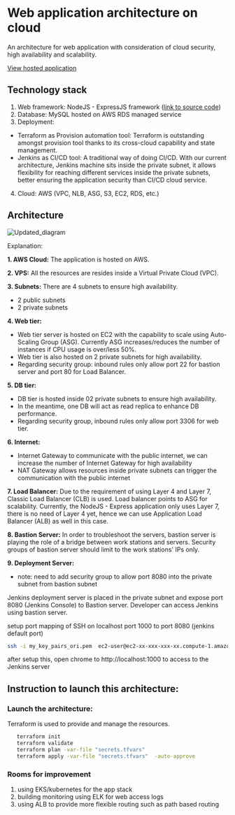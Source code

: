 # Web application architecture on cloud
An architecture for web application with consideration of cloud security, high availability and scalability.

[View hosted application](http://kswong-stag-myelb-2123514043.us-east-1.elb.amazonaws.com/)

## Technology stack
1. Web framework: NodeJS - ExpressJS framework ([link to source code](https://github.com/kangsheng89/nodejs-mysql-crud))
2. Database: MySQL hosted on AWS RDS managed service
3. Deployment: 
- Terraform as Provision automation tool: Terraform is outstanding amongst provision tool thanks to its cross-cloud capability and state management. 
- Jenkins as CI/CD tool: A traditional way of doing CI/CD. With our current architecture, Jenkins machine sits inside the private subnet, it allows flexibility for reaching different services inside the private subnets, better ensuring the application security than CI/CD cloud service. 
4. Cloud: AWS (VPC, NLB, ASG, S3, EC2, RDS, etc.)

## Architecture


![Updated_diagram](https://user-images.githubusercontent.com/12370490/129582299-94e52ace-efa0-4fc4-bcf6-8b8cd9b5c302.png)

    
Explanation:
 
**1. AWS Cloud:**
The application is hosted on AWS.

**2. VPS:**
All the resources are resides inside a Virtual Private Cloud (VPC).

**3. Subnets:**
There are 4 subnets to ensure high availability.
- 2 public subnets
- 2 private subnets

**4. Web tier:**
- Web tier server is hosted on EC2 with the capability to scale using Auto-Scaling Group (ASG). Currently ASG increases/reduces the number of instances if CPU usage is over/less 50%.
- Web tier is also hosted on 2 private subnets for high availability.
- Regarding security group: inbound rules only allow port 22 for bastion server and port 80 for Load Balancer.

**5. DB tier:**
- DB tier is hosted inside 02 private subnets to ensure high availability.
- In the meantime, one DB will act as read replica to enhance DB performance.
- Regarding security group, inbound rules only allow port 3306 for web tier.

**6. Internet:**
- Internet Gateway to communicate with the public internet, we can increase the number of Internet Gateway for high availability
- NAT Gateway allows resources inside private subnets can trigger the communication with the public internet

**7. Load Balancer:**
Due to the requirement of using Layer 4 and Layer 7, Classic Load Balancer (CLB) is used.
Load balancer points to ASG for scalability.
Currently, the NodeJS - Express application only uses Layer 7, there is no need of Layer 4 yet, hence we can use Application Load Balancer (ALB) as well in this case.

**8. Bastion Server:**
In order to troubleshoot the servers, bastion server is playing the role of a bridge between work stations and servers. Security groups of bastion server should limit to the work stations' IPs only.

**9. Deployment Server:**
- note: need to add security group to allow port 8080 into the private subnet from bastion subnet

Jenkins deployment server is placed in the private subnet and expose port 8080 (Jenkins Console) to Bastion server. Developer can access Jenkins using bastion server.

setup port mapping of SSH on localhost port 1000 to port 8080 (jenkins default port)
 ```bash
 ssh -i my_key_pairs_ori.pem  ec2-user@ec2-xx-xxx-xxx-xx.compute-1.amazonaws.om -N -L 1000:10.0.xx.xx:8080
 ```
 
 after setup this, open chrome to http://localhost:1000 to access to the Jenkins server
 
 
## Instruction to launch this architecture:
   
### Launch the architecture:
Terraform is used to provide and manage the resources.
 
 ```bash
    terraform init
    terraform validate
    terraform plan -var-file "secrets.tfvars" 
    terraform apply -var-file "secrets.tfvars"  -auto-approve
```


### Rooms for improvement
1. using EKS/kubernetes for the app stack 
2. building monitoring using ELK for web access logs
3. using ALB to provide more flexible routing such as path based routing


